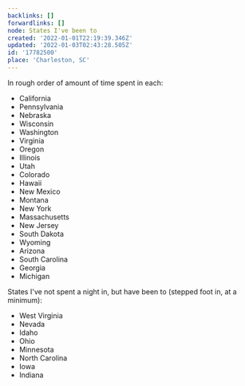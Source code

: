 ```yaml
---
backlinks: []
forwardlinks: []
node: States I've been to
created: '2022-01-01T22:19:39.346Z'
updated: '2022-01-03T02:43:28.505Z'
id: '17782500'
place: 'Charleston, SC'
---
```

In rough order of amount of time spent in each:

- California
- Pennsylvania 
- Nebraska
- Wisconsin
- Washington
- Virginia
- Oregon
- Illinois
- Utah
- Colorado
- Hawaii
- New Mexico
- Montana
- New York
- Massachusetts
- New Jersey
- South Dakota 
- Wyoming
- Arizona
- South Carolina 
- Georgia
- Michigan 

States I've not spent a night in, but have been to (stepped foot in, at a minimum):

- West Virginia
- Nevada
- Idaho
- Ohio
- Minnesota 
- North Carolina
- Iowa
- Indiana


